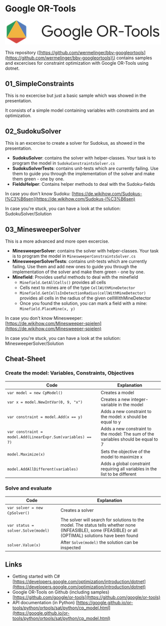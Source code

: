 # Google OR-Tools

![Google OR-Tools](Images/google-or-tools.jpg)

This repository \([https://github.com/wermelinger/bbv-googleortools](https://github.com/wermelinger/bbv-googleortools)\) contains samples and excercises for constraint optimization with Google OR-Tools using dotnet. 

## 01_SimpleConstraints
This is no excercise but just a basic sample which was showed in the presentation.

It consists of a simple model containing variables with constraints and an optimization. 

## 02_SudokuSolver
This is an excercise to create a solver for Sudokus, as showed in the presentation.
* **SudokuSolver**: contains the solver with helper-classes. Your task is to program the model in `SudokuConstraintsSolver.cs`
* **SudokuSolverTests**: contains unit-tests which are currently failing. Use them to guide you through the implementation of the solver and make them green - one by one.
* **FieldsHelper**: Contains helper methods to deal with the Sudoku-fields

In case you don't know Sudoku: [https://de.wikihow.com/Sudokus-l%C3%B6sen](https://de.wikihow.com/Sudokus-l%C3%B6sen)

In case you're stuck, you can have a look at the solution: SudokuSolver/Solution

## 03_MinesweeperSolver
This is a more advanced and more open excercise. 
* **MinesweeperSolver**: contains the solver with helper-classes. Your task is to program the model in `MinesweeperConstraintsSolver.cs`
* **MinesweeperSolverTests**: contains unit-tests which are currently failing. Use them and add new ones to guide you through the implementation of the solver and make them green - one by one.
* **Minefield**: Provides useful methods to deal with the minefield
  * `Minefield.GetAllCells()` provides all cells
  * Cells next to mines are of the type `CellWithMineDetector`
  * `Minefield.GetCellsInDetectionRadius(cellWithMineDetector)` provides all cells in the radius of the given cellWithMineDetector
  * Once you found the solution, you can mark a field with a mine: `Minefield.PlaceMine(x, y)`

In case you don't know Minesweeper: [https://de.wikihow.com/Minesweeper-spielen](https://de.wikihow.com/Minesweeper-spielen)

In case you're stuck, you can have a look at the solution: MinesweeperSolver/Solution

## Cheat-Sheet
### Create the model: Variables, Constraints, Objectives
|Code|Explanation|
|----|----|
|`var model = new CpModel()`|Creates a model|
|`var x = model.NewIntVar(0, 9, "x")`|Creates a new integer-variable in the model|
|`var constraint = model.Add(x == y)`|Adds a new constraint to the model: x should be equal to y|
|`var constraint = model.Add(LinearExpr.Sum(variables) == 7)`|Adds a new constraint to the model: The sum of the variables should be equal to 7|
|`model.Maximize(x)`|Sets the objective of the model to maximize x|
|`model.AddAllDifferent(variables)`|Adds a global constraint requiring all variables in the list to be different|

### Solve and evaluate
|Code|Explanation|
|----|----|
|`var solver = new CpSolver()`|Creates a solver|
|`var status = solver.Solve(model)`|The solver will search for solutions to the model. The status tells whether none (INFEASIBLE), some (FEASIBLE) or all (OPTIMAL) solutions have been found|
|`solver.Value(x)`|After `Solve(model)` the solution can be inspected|

## Links
- Getting started with C# [https://developers.google.com/optimization/introduction/dotnet](https://developers.google.com/optimization/introduction/dotnet)
- Google OR-Tools on Github (including samples) [https://github.com/google/or-tools](https://github.com/google/or-tools)
- API documentation (in Python) [https://google.github.io/or-tools/python/ortools/sat/python/cp_model.html](https://google.github.io/or-tools/python/ortools/sat/python/cp_model.html)

